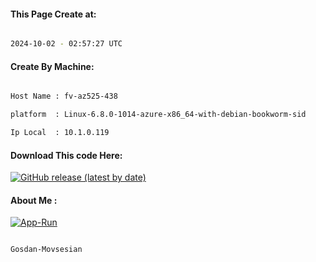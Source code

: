 
   
#### This Page Create at:

```bash

2024-10-02 - 02:57:27 UTC

```

#### Create By Machine:

```bash

Host Name : fv-az525-438

platform  : Linux-6.8.0-1014-azure-x86_64-with-debian-bookworm-sid

Ip Local  : 10.1.0.119

```
#### Download This code Here:

[![GitHub release (latest by date)](https://img.shields.io/github/v/release/Gosdan-Movsesian/Gosdan?style=for-the-badge&label=Download)](https://github.com/Gosdan-Movsesian/Gosdan/releases) 

</p> 

#### About Me :

[![App-Run](https://github.com/Gosdan-Movsesian/Gosdan/actions/workflows/App-Run.yml/badge.svg)](https://github.com/Gosdan-Movsesian/Gosdan/actions/workflows/App-Run.yml)

```bash

Gosdan-Movsesian

```


